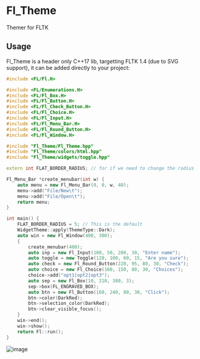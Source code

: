 # Fl_Theme
Themer for FLTK

## Usage
Fl_Theme is a header only C++17 lib, targetting FLTK 1.4 (due to SVG support), it can be added directly to your project:

```c++
#include <FL/Fl.H>

#include <FL/Enumerations.H>
#include <FL/Fl_Box.H>
#include <FL/Fl_Button.H>
#include <FL/Fl_Check_Button.H>
#include <FL/Fl_Choice.H>
#include <FL/Fl_Input.H>
#include <FL/Fl_Menu_Bar.H>
#include <FL/Fl_Round_Button.H>
#include <FL/Fl_Window.H>

#include "Fl_Theme/Fl_Theme.hpp"
#include "Fl_Theme/colors/html.hpp"
#include "Fl_Theme/widgets/toggle.hpp"

extern int FLAT_BORDER_RADIUS; // for if we need to change the radius

Fl_Menu_Bar *create_menubar(int w) {
    auto menu = new Fl_Menu_Bar(0, 0, w, 40);
    menu->add("File/New\t");
    menu->add("File/Open\t");
    return menu;
}

int main() {
    FLAT_BORDER_RADIUS = 5; // This is the default
    WidgetTheme::apply(ThemeType::Dark);
    auto win = new Fl_Window(400, 300);
    {
        create_menubar(400);
        auto inp = new Fl_Input(100, 50, 200, 30, "Enter name");
        auto toggle = new Toggle(120, 100, 60, 15, "Are you sure");
        auto check = new Fl_Round_Button(220, 95, 80, 30, "Check");
        auto choice = new Fl_Choice(160, 150, 80, 30, "Choices");
        choice->add("opt1|opt2|opt3");
        auto sep = new Fl_Box(10, 210, 380, 3);
        sep->box(FL_ENGRAVED_BOX);
        auto btn = new Fl_Button(160, 240, 80, 30, "Click");
        btn->color(DarkRed);
        btn->selection_color(DarkRed);
        btn->clear_visible_focus();
    }
    win->end();
    win->show();
    return Fl::run();
}
```

![image](https://user-images.githubusercontent.com/37966791/164346600-0a76aedd-dcf2-4ea8-9452-1c165166641d.png)
